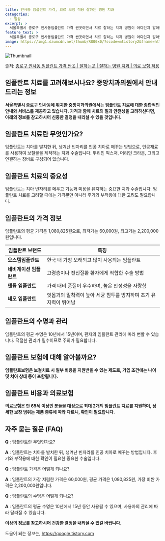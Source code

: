 ```yaml
---
title: 인사동 임플란트 가격, 의료 보험 적용 잘하는 병원 치과
categories:
  - 일상
excerpt: >
  서울특별시 종로구 인사동임플란트 가격 싼곳이면서 치료 잘하는 치과 병원이 어디인지 알아보도록 하겠습니다. 서울특별시 종로구 인사동에 위치한 중앙치과의원 순서대로 안내 드리며, 임플란트 치료시 신경써야 할 부분 또한 같이 공유 드리겠습니다.2024년 임플란트 가격 살펴보기 👈 클릭임플란트 평균 가격중앙치과의원표 내에 있는 전화 번호를 클릭 하시면 중앙치과의원로 바로 전화 연결 됩니다.분류주소전화번호치과의원서울특별시 종로구 인사동길 23-1 (인사동)📞02-733-4648로 전화하기중앙치과의원 위치 확인하기 👈 클릭요일운영시간월요일10:00~18:00화요일10:00~18:00수요일10:00~18:00목요일10:00~18:00금요일10:00~18:00토요일10:00~14:..
feature_text: >
  서울특별시 종로구 인사동임플란트 가격 싼곳이면서 치료 잘하는 치과 병원이 어디인지 알아보도록 하겠습니다. 서울특별시 종로구 인사동에 위치한 중앙치과의원 순서대로 안내 드리며, 임플란트 치료시 신경써야 할 부분 또한 같이 공유 드리겠습니다.2024년 임플란트 가격 살펴보기 👈 클릭임플란트 평균 가격중앙치과의원표 내에 있는 전화 번호를 클릭 하시면 중앙치과의원로 바로 전화 연결 됩니다.분류주소전화번호치과의원서울특별시 종로구 인사동길 23-1 (인사동)📞02-733-4648로 전화하기중앙치과의원 위치 확인하기 👈 클릭요일운영시간월요일10:00~18:00화요일10:00~18:00수요일10:00~18:00목요일10:00~18:00금요일10:00~18:00토요일10:00~14:..
image: https://img1.daumcdn.net/thumb/R800x0/?scode=mtistory2&fname=https%3A%2F%2Fblog.kakaocdn.net%2Fdn%2FN2uDc%2FbtsGYlC6FBl%2F1TCYngy3sPDKGQoCXMy8y1%2Fimg.webp
---
```


![Thumbnail](https://img1.daumcdn.net/thumb/R800x0/?scode=mtistory2&fname=https%3A%2F%2Fblog.kakaocdn.net%2Fdn%2FN2uDc%2FbtsGYlC6FBl%2F1TCYngy3sPDKGQoCXMy8y1%2Fimg.webp)

<p>출처: <a href="https://qoogle.tistory.com/6829" rel="dofollow">종로구 인사동 임플란트 가격 싼곳 | 잘하는곳 | 잘하는 병원 치과 | 의료 보험 적용</a> </p>

## 임플란트 치료를 고려해보시나요? 중앙치과의원에서 안내드리는 정보

**서울특별시 종로구 인사동에 위치한 중앙치과의원에서는 임플란트 치료에 대한 종합적인 안내와 서비스를 제공하고 있습니다. 가격과 함께 치료의
질과 안전성을 고려하신다면, 아래의 정보를 참고하시어 신중한 결정을 내리실 수 있을 것입니다.**

## 임플란트 치료란 무엇인가요?

임플란트는 치아를 발치한 뒤, 생겨난 빈자리를 인공 치아로 메꾸는 방법으로, 인공재료를 사용하여 보철물을 제작하는 치과 수술입니다. 뿌리인
픽스처, 머리인 크라운, 그리고 연결하는 장비로 구성되어 있습니다.

## 임플란트 치료의 중요성

임플란트는 치아 빈자리를 메우고 기능과 미용을 유지하는 중요한 치과 수술입니다. 임플란트 치료를 고려할 때에는 가격뿐만 아니라 후기와
부작용에 대한 고려도 필요합니다.

## 임플란트의 가격 정보

임플란트의 평균 가격은 1,080,825원으로, 최저가는 60,000원, 최고가는 2,200,000원입니다.

**임플란트 브랜드** | **특징**  
---|---  
**오스템임플란트** | 한국 내 가장 오래되고 많이 사용되는 임플란트  
**네비게이션 임플란트** | 고령층이나 전신질환 환자에게 적합한 수술 방법  
**덴튬 임플란트** | 가격 대비 품질이 우수하며, 높은 안정성을 자랑함  
**네오 임플란트** | 잇몸과의 밀착력이 높아 세균 침투를 방지하며 초기 유지력이 뛰어남  
  
## 임플란트의 수명과 관리

임플란트의 평균 수명은 10년에서 15년이며, 환자의 임플란트 관리에 따라 변할 수 있습니다. 적절한 관리가 필수이므로 주의가 필요합니다.



## 임플란트 보험에 대해 알아볼까요?

**임플란트보험은 보철치료 시 일부 비용을 지원받을 수 있는 제도로, 가입 조건에는 나이 및 치아 상태 등이 포함됩니다.**

## 임플란트 비용과 의료보험

**의료보험은 만 65세 이상인 분들을 대상으로 최대 2개의 임플란트 치료를 지원하며, 상세한 보장 범위는 제품 종류에 따라 다르니, 확인이
필요합니다.**



## 자주 묻는 질문 (FAQ)

**Q** : 임플란트란 무엇인가요?

**A** : 임플란트는 치아를 발치한 뒤, 생겨난 빈자리를 인공 치아로 메꾸는 방법입니다. 후기와 부작용에 대한 확인이 필요한 중요한
수술입니다.

**Q** : 임플란트 가격은 어떻게 되나요?

**A** : 임플란트의 가장 저렴한 가격은 60,000원, 평균 가격은 1,080,825원, 가장 비싼 가격은 2,200,000원입니다.

**Q** : 임플란트의 수명은 어떻게 되나요?

**A** : 임플란트의 평균 수명은 10년에서 15년 동안 사용될 수 있으며, 사용자의 관리에 따라 달라질 수 있습니다.



**이상의 정보를 참고하시어 건강한 결정을 내리실 수 있길 바랍니다.**

 

도움이 되는 정보는, <a href="https://qoogle.tistory.com" rel="dofollow">https://qoogle.tistory.com</a>


